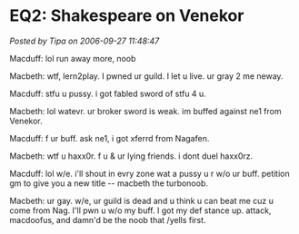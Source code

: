 # EQ2: Shakespeare on Venekor

*Posted by Tipa on 2006-09-27 11:48:47*

Macduff: lol run away more, noob

Macbeth: wtf, lern2play. I pwned ur guild. I let u live. ur gray 2 me neway.

Macduff: stfu u pussy. i got fabled sword of stfu 4 u.

Macbeth: lol watevr. ur broker sword is weak. im buffed against ne1 from Venekor.

Macduff: f ur buff. ask ne1, i got xferrd from Nagafen.

Macbeth: wtf u haxx0r. f u & ur lying friends. i dont duel haxx0rz.

Macduff: lol w/e. i'll shout in evry zone wat a pussy u r w/o ur buff. petition gm to give you a new title -- macbeth the turbonoob.

Macbeth: ur gay. w/e, ur guild is dead and u think u can beat me cuz u come from Nag. I'll pwn u w/o my buff. I got my def stance up. attack, macdoofus, and damn'd be the noob that /yells first.
